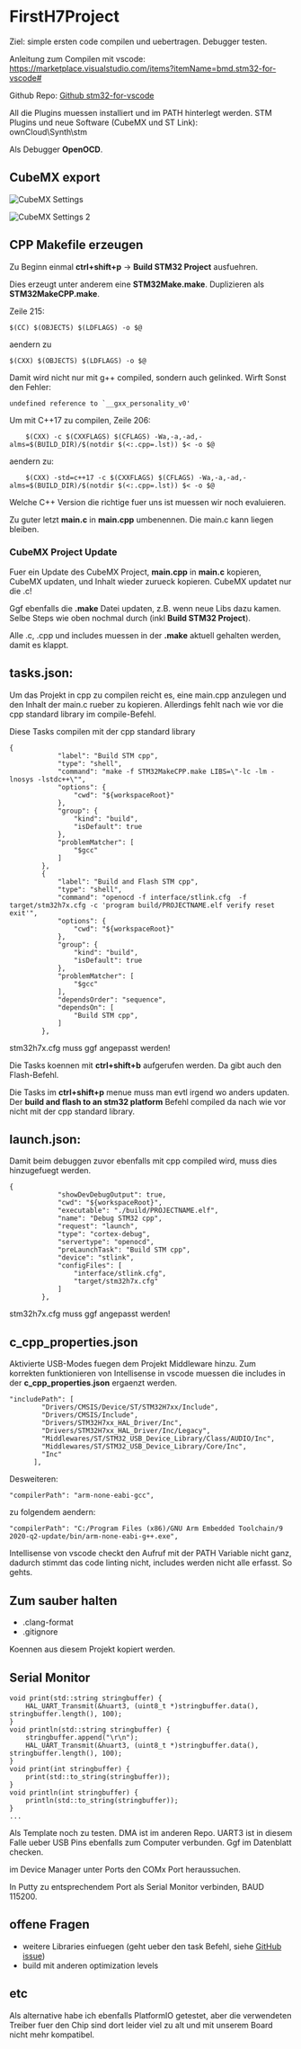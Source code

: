 # FirstH7Project

Ziel: simple ersten code compilen und uebertragen. Debugger testen.


Anleitung zum Compilen mit vscode:
https://marketplace.visualstudio.com/items?itemName=bmd.stm32-for-vscode#

Github Repo:
[Github stm32-for-vscode](https://github.com/bmd-studio/stm32-for-vscode)

All die Plugins muessen installiert und im PATH hinterlegt werden. STM Plugins und neue Software (CubeMX und ST Link): \
ownCloud\Synth\stm

Als Debugger **OpenOCD**.

## CubeMX export

![CubeMX Settings](images/CubeMX_Settings_1.PNG)

![CubeMX Settings 2](images/CubeMX_Settings_2.PNG)

## CPP Makefile erzeugen

Zu Beginn einmal **ctrl+shift+p** -> **Build STM32 Project** ausfuehren.

Dies erzeugt unter anderem eine **STM32Make.make**. Duplizieren als **STM32MakeCPP.make**.

Zeile 215:
```
$(CC) $(OBJECTS) $(LDFLAGS) -o $@
```
aendern zu
```
$(CXX) $(OBJECTS) $(LDFLAGS) -o $@
```
Damit wird nicht nur mit g++ compiled, sondern auch gelinked. Wirft Sonst den Fehler:
```
undefined reference to `__gxx_personality_v0'
```
Um mit C++17 zu compilen, Zeile 206:
```
	$(CXX) -c $(CXXFLAGS) $(CFLAGS) -Wa,-a,-ad,-alms=$(BUILD_DIR)/$(notdir $(<:.cpp=.lst)) $< -o $@
```
aendern zu:
```
	$(CXX) -std=c++17 -c $(CXXFLAGS) $(CFLAGS) -Wa,-a,-ad,-alms=$(BUILD_DIR)/$(notdir $(<:.cpp=.lst)) $< -o $@
```

Welche C++ Version die richtige fuer uns ist muessen wir noch evaluieren.

Zu guter letzt **main.c** in **main.cpp** umbenennen. Die main.c kann liegen bleiben.

### CubeMX Project Update
Fuer ein Update des CubeMX Project, **main.cpp** in **main.c** kopieren, CubeMX updaten, und Inhalt wieder zurueck kopieren. CubeMX updatet nur die .c!

Ggf ebenfalls die **.make** Datei updaten, z.B. wenn neue Libs dazu kamen. Selbe Steps wie oben nochmal durch (inkl **Build STM32 Project**).

Alle .c, .cpp und includes muessen in der **.make** aktuell gehalten werden, damit es klappt.

## tasks.json:
Um das Projekt in cpp zu compilen reicht es, eine main.cpp anzulegen und den Inhalt der main.c rueber zu kopieren. Allerdings fehlt nach wie vor die cpp standard library im compile-Befehl.

Diese Tasks compilen mit der cpp standard library
```
{
            "label": "Build STM cpp",
            "type": "shell",
            "command": "make -f STM32MakeCPP.make LIBS=\"-lc -lm -lnosys -lstdc++\"",
            "options": {
                "cwd": "${workspaceRoot}"
            },
            "group": {
                "kind": "build",
                "isDefault": true
            },
            "problemMatcher": [
                "$gcc"
            ]
        },
        {
            "label": "Build and Flash STM cpp",
            "type": "shell",
            "command": "openocd -f interface/stlink.cfg  -f target/stm32h7x.cfg -c 'program build/PROJECTNAME.elf verify reset exit'",
            "options": {
                "cwd": "${workspaceRoot}"
            },
            "group": {
                "kind": "build",
                "isDefault": true
            },
            "problemMatcher": [
                "$gcc"
            ],
            "dependsOrder": "sequence",
            "dependsOn": [
                "Build STM cpp",
            ]
        },
```
stm32h7x.cfg muss ggf angepasst werden!


Die Tasks koennen mit **ctrl+shift+b** aufgerufen werden. Da gibt auch den Flash-Befehl.

Die Tasks im **ctrl+shift+p** menue muss man evtl irgend wo anders updaten. Der **build and flash to an stm32 platform** Befehl compiled da nach wie vor nicht mit der cpp standard library.

## launch.json:
Damit beim debuggen zuvor ebenfalls mit cpp compiled wird, muss dies hinzugefuegt werden.
```
{
            "showDevDebugOutput": true,
            "cwd": "${workspaceRoot}",
            "executable": "./build/PROJECTNAME.elf",
            "name": "Debug STM32 cpp",
            "request": "launch",
            "type": "cortex-debug",
            "servertype": "openocd",
            "preLaunchTask": "Build STM cpp",
            "device": "stlink",
            "configFiles": [
                "interface/stlink.cfg",
                "target/stm32h7x.cfg"
            ]
        },
```
stm32h7x.cfg muss ggf angepasst werden!

## c_cpp_properties.json
Aktivierte USB-Modes fuegen dem Projekt Middleware hinzu. Zum korrekten funktionieren von Intellisense in vscode muessen die includes in der **c_cpp_properties.json** ergaenzt werden.

```
"includePath": [
        "Drivers/CMSIS/Device/ST/STM32H7xx/Include",
        "Drivers/CMSIS/Include",
        "Drivers/STM32H7xx_HAL_Driver/Inc",
        "Drivers/STM32H7xx_HAL_Driver/Inc/Legacy",
        "Middlewares/ST/STM32_USB_Device_Library/Class/AUDIO/Inc",
        "Middlewares/ST/STM32_USB_Device_Library/Core/Inc",
        "Inc"
      ],
```

Desweiteren:
```
"compilerPath": "arm-none-eabi-gcc",
```
zu folgendem aendern:

```
"compilerPath": "C:/Program Files (x86)/GNU Arm Embedded Toolchain/9 2020-q2-update/bin/arm-none-eabi-g++.exe",
```

Intellisense von vscode checkt den Aufruf mit der PATH Variable nicht ganz, dadurch stimmt das code linting nicht, includes werden nicht alle erfasst. So gehts.

## Zum sauber halten
* .clang-format
* .gitignore

Koennen aus diesem Projekt kopiert werden.

## Serial Monitor

```
void print(std::string stringbuffer) {
    HAL_UART_Transmit(&huart3, (uint8_t *)stringbuffer.data(), stringbuffer.length(), 100);
}
void println(std::string stringbuffer) {
    stringbuffer.append("\r\n");
    HAL_UART_Transmit(&huart3, (uint8_t *)stringbuffer.data(), stringbuffer.length(), 100);
}
void print(int stringbuffer) {
    print(std::to_string(stringbuffer));
}
void println(int stringbuffer) {
    println(std::to_string(stringbuffer));
}
...
```
Als Template noch zu testen. DMA ist im anderen Repo. UART3 ist in diesem Falle ueber USB Pins ebenfalls zum Computer verbunden. Ggf im Datenblatt checken.

im Device Manager unter Ports den COMx Port heraussuchen.

In Putty zu entsprechendem Port als Serial Monitor verbinden, BAUD 115200.

## offene Fragen

* weitere Libraries einfuegen (geht ueber den task Befehl, siehe [GitHub issue](https://github.com/bmd-studio/stm32-for-vscode/issues/29))
* build mit anderen optimization levels

## etc
Als alternative habe ich ebenfalls PlatformIO getestet, aber die verwendeten Treiber fuer den Chip sind dort leider viel zu alt und mit unserem Board nicht mehr kompatibel.